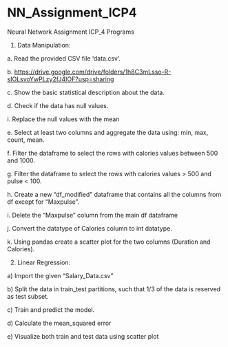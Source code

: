 # NN_Assignment_ICP4
Neural Network Assignment ICP_4 Programs

1. Data Manipulation:

a. Read the provided CSV file ‘data.csv’.

b. https://drive.google.com/drive/folders/1h8C3mLsso-R-sIOLsvoYwPLzy2fJ4IOF?usp=sharing

c. Show the basic statistical description about the data.

d. Check if the data has null values.

i. Replace the null values with the mean

e. Select at least two columns and aggregate the data using: min, max, count, mean.

f. Filter the dataframe to select the rows with calories values between 500 and 1000.

g. Filter the dataframe to select the rows with calories values > 500 and pulse < 100.

h. Create a new “df_modified” dataframe that contains all the columns from df except for
“Maxpulse”.

i. Delete the “Maxpulse” column from the main df dataframe

j. Convert the datatype of Calories column to int datatype.

k. Using pandas create a scatter plot for the two columns (Duration and Calories). 

2. Linear Regression:

a) Import the given “Salary_Data.csv”

b) Split the data in train_test partitions, such that 1/3 of the data is reserved as test subset.

c) Train and predict the model.

d) Calculate the mean_squared error

e) Visualize both train and test data using scatter plot
